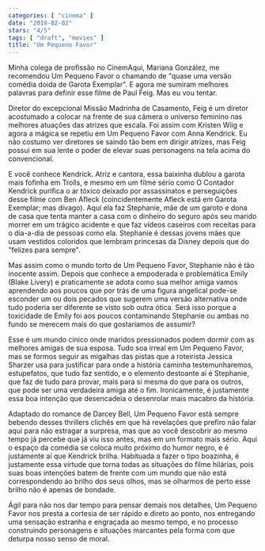 ```yaml
---
categories: [ "cinema" ]
date: "2019-02-02"
stars: "4/5"
tags: [ "draft", "movies" ]
title: "Um Pequeno Favor"
---
```

Minha colega de profissão no CinemAqui, Mariana González, me recomendou
Um Pequeno Favor o chamando de "quase uma versão comédia doida de Garota
Exemplar". E agora me sumiram melhores palavras para definir esse filme
de Paul Feig. Mas eu vou tentar.

Diretor do excepcional Missão Madrinha de Casamento, Feig é um diretor
acostumado a colocar na frente de sua câmera o universo feminino nas
melhores atuações das atrizes que escala. Foi assim com Kristen Wiig
e agora a mágica se repetiu em Um Pequeno Favor com Anna Kendrick. Eu
não costumo ver diretores se saindo tão bem em dirigir atrizes, mas
Feig possui em sua lente o poder de elevar suas personagens na tela
acima do convencional.

E você conhece Kendrick. Atriz e cantora, essa baixinha dublou a garota
mais fofinha em Trolls, e mesmo em um filme sério como O Contador
Kendrick purifica o ar tóxico deixado por assassinatos e perseguições
desse filme com Ben Afleck (coincidentemente Afleck está em Garota
Exemplar; mas divago). Aqui ela faz Stephanie, mãe de um garoto e dona
de casa que tenta manter a casa com o dinheiro do seguro após seu marido
morrer em um trágico acidente e que faz vídeos caseiros com receitas
para o dia-a-dia de pessoas como ela. Stephanie é dessas jovens mães
que usam vestidos coloridos que lembram princesas da Disney depois que do
"felizes para sempre".

Mas assim como o mundo torto de Um Pequeno Favor, Stephanie não é tão
inocente assim. Depois que conhece a empoderada e problemática Emily
(Blake Livery) e praticamente se adota como sua melhor amiga vamos
aprendendo aos poucos que por trás de uma figura angelical pode-se
esconder um ou dois pecados que sugerem uma versão alternativa onde
tudo poderia ser diferente se visto sob outra ótica. Será isso porque
a toxicidade de Emily foi aos poucos contaminando Stephanie ou ambas no
fundo se merecem mais do que gostaríamos de assumir?

Esse é um mundo cínico onde maridos pressionados podem dormir com as
melhores amigas de sua esposa. Tudo soa irreal em Um Pequeno Favor, mas
se formos seguir as migalhas das pistas que a roteirista Jessica Sharzer
usa para justificar para onde a história caminha testemunharemos,
estupefatos, que tudo faz sentido, e o elemento destoante aí é
Stephanie, que faz de tudo para provar, mais para si mesma do que para
os outros, que pode ser uma verdadeira amiga até o fim. Ironicamente,
é justamente essa boa intenção que desencadeia o desenrolar mais
macabro da história.

Adaptado do romance de Darcey Bell, Um Pequeno Favor está sempre bebendo
desses thrillers clichês em que há revelações que prefiro não
falar aqui para não estragar a surpresa, mas que ao você descobrir ao
mesmo tempo já percebe que já viu isso antes, mas em um formato mais
sério. Aqui o espaço da comédia se coloca muito próximo do humor
negro, e é justamente aí que Kendrick brilha. Habituada a fazer o tipo
boazinha, é justamente essa virtude que torna todas as situações do
filme hilárias, pois suas boas intenções batem de frente com um mundo
que não está correspondendo ao brilho dos seus olhos, mas se olharmos
de perto esse brilho não é apenas de bondade.

Ágil para não nos dar tempo para pensar demais nos detalhes, Um
Pequeno Favor nos presta a cortesia de ser rápido e direto ao ponto,
nos entregando uma sensação estranha e engraçada ao mesmo tempo, e
no processo construindo personagens e situações marcantes pela forma
com que deturpa nosso senso de moral.
